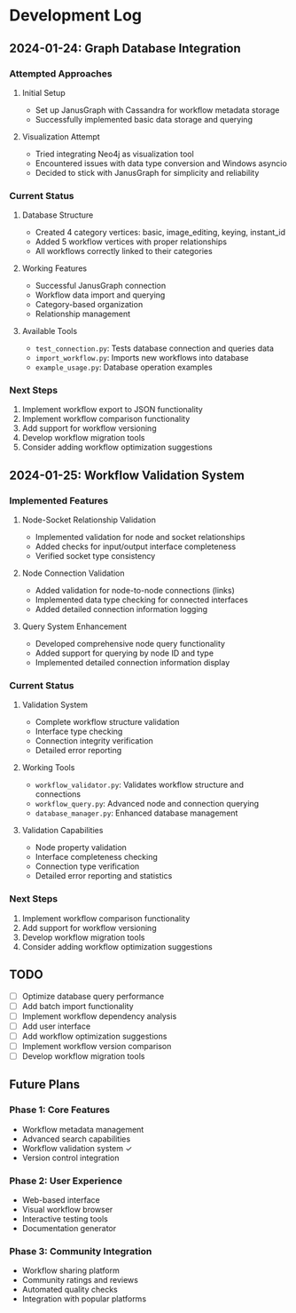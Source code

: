 # Development Log

## 2024-01-24: Graph Database Integration

### Attempted Approaches
1. Initial Setup
   - Set up JanusGraph with Cassandra for workflow metadata storage
   - Successfully implemented basic data storage and querying

2. Visualization Attempt
   - Tried integrating Neo4j as visualization tool
   - Encountered issues with data type conversion and Windows asyncio
   - Decided to stick with JanusGraph for simplicity and reliability

### Current Status
1. Database Structure
   - Created 4 category vertices: basic, image_editing, keying, instant_id
   - Added 5 workflow vertices with proper relationships
   - All workflows correctly linked to their categories

2. Working Features
   - Successful JanusGraph connection
   - Workflow data import and querying
   - Category-based organization
   - Relationship management

3. Available Tools
   - `test_connection.py`: Tests database connection and queries data
   - `import_workflow.py`: Imports new workflows into database
   - `example_usage.py`: Database operation examples

### Next Steps
1. Implement workflow export to JSON functionality
2. Implement workflow comparison functionality
3. Add support for workflow versioning
4. Develop workflow migration tools
5. Consider adding workflow optimization suggestions

## 2024-01-25: Workflow Validation System

### Implemented Features
1. Node-Socket Relationship Validation
   - Implemented validation for node and socket relationships
   - Added checks for input/output interface completeness
   - Verified socket type consistency

2. Node Connection Validation
   - Added validation for node-to-node connections (links)
   - Implemented data type checking for connected interfaces
   - Added detailed connection information logging

3. Query System Enhancement
   - Developed comprehensive node query functionality
   - Added support for querying by node ID and type
   - Implemented detailed connection information display

### Current Status
1. Validation System
   - Complete workflow structure validation
   - Interface type checking
   - Connection integrity verification
   - Detailed error reporting

2. Working Tools
   - `workflow_validator.py`: Validates workflow structure and connections
   - `workflow_query.py`: Advanced node and connection querying
   - `database_manager.py`: Enhanced database management

3. Validation Capabilities
   - Node property validation
   - Interface completeness checking
   - Connection type verification
   - Detailed error reporting and statistics

### Next Steps
1. Implement workflow comparison functionality
2. Add support for workflow versioning
3. Develop workflow migration tools
4. Consider adding workflow optimization suggestions

## TODO
- [ ] Optimize database query performance
- [ ] Add batch import functionality
- [ ] Implement workflow dependency analysis
- [ ] Add user interface
- [ ] Add workflow optimization suggestions
- [ ] Implement workflow version comparison
- [ ] Develop workflow migration tools

## Future Plans

### Phase 1: Core Features
- Workflow metadata management
- Advanced search capabilities
- Workflow validation system ✓
- Version control integration

### Phase 2: User Experience
- Web-based interface
- Visual workflow browser
- Interactive testing tools
- Documentation generator

### Phase 3: Community Integration
- Workflow sharing platform
- Community ratings and reviews
- Automated quality checks
- Integration with popular platforms